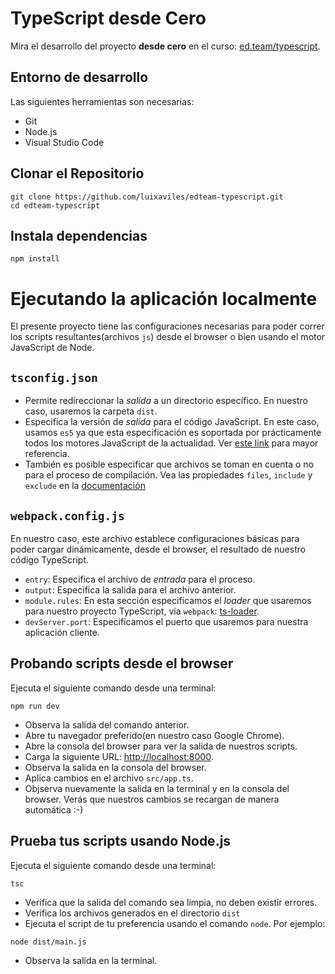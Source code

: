 # TypeScript desde Cero
Mira el desarrollo del proyecto **desde cero** en el curso: [ed.team/typescript](https://ed.team/typescript).

## Entorno de desarrollo
Las siguientes herramientas son necesarias:

* Git
* Node.js
* Visual Studio Code

## Clonar el Repositorio

```
git clone https://github.com/luixaviles/edteam-typescript.git
cd edteam-typescript
```

## Instala dependencias
```
npm install
```

# Ejecutando la aplicación localmente
El presente proyecto tiene las configuraciones necesarias para poder correr los scripts resultantes(archivos `js`) desde el browser o bien usando el motor JavaScript de Node.

## `tsconfig.json`

* Permite redireccionar la _salida_ a un directorio específico. En nuestro caso, usaremos la carpeta `dist`.
* Especifica la versión de _salida_ para el código JavaScript. En este caso, usamos `es5` ya que esta especificación es soportada por prácticamente todos los motores JavaScript de la actualidad. Ver [este link](http://kangax.github.io/compat-table/es5/) para mayor referencia.
* También es posible especificar que archivos se toman en cuenta o no para el proceso de compilación. Vea las propiedades `files`, `include` y `exclude` en la [documentación](http://www.typescriptlang.org/docs/handbook/tsconfig-json.html)

## `webpack.config.js`

En nuestro caso, este archivo establece configuraciones básicas para poder cargar dinámicamente, desde el browser, el resultado de nuestro código TypeScript. 

* `entry`: Especifica el archivo de _entrada_ para el proceso.
* `output`: Especifica la salida para el archivo anterior.
* `module.rules`: En esta sección especificamos el _loader_ que usaremos para nuestro proyecto TypeScript, vía `webpack`: [ts-loader](https://github.com/TypeStrong/ts-loader).
* `devServer.port`: Especificamos el puerto que usaremos para nuestra aplicación cliente. 

## Probando scripts desde el browser
Ejecuta el siguiente comando desde una terminal:

```
npm run dev
```

* Observa la salida del comando anterior.
* Abre tu navegador preferido(en nuestro caso Google Chrome).
* Abre la consola del browser para ver la salida de nuestros scripts.
* Carga la siguiente URL: [http://localhost:8000](http://localhost:8000).
* Observa la salida en la consola del browser.
* Aplica cambios en el archivo `src/app.ts`.
* Objserva nuevamente la salida en la terminal y en la consola del browser. Verás que nuestros cambios se recargan de manera automática :-)

## Prueba tus scripts usando Node.js

Ejecuta el siguiente comando desde una terminal:

```
tsc
```

* Verifica que la salida del comando sea limpia, no deben existir errores.
* Verifica los archivos generados en el directorio `dist`
* Ejecuta el script de tu preferencia usando el comando `node`. Por ejemplo:

```
node dist/main.js
```

* Observa la salida en la terminal.
